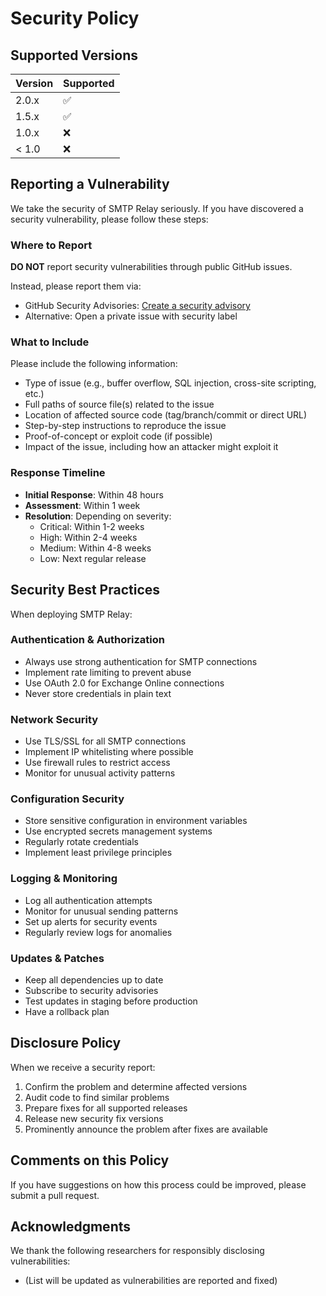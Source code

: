 # Security Policy

## Supported Versions

| Version | Supported          |
| ------- | ------------------ |
| 2.0.x   | :white_check_mark: |
| 1.5.x   | :white_check_mark: |
| 1.0.x   | :x: |
| < 1.0   | :x: |

## Reporting a Vulnerability

We take the security of SMTP Relay seriously. If you have discovered a security vulnerability, please follow these steps:

### Where to Report

**DO NOT** report security vulnerabilities through public GitHub issues.

Instead, please report them via:
- GitHub Security Advisories: [Create a security advisory](https://github.com/SilvioTormen/smtprelay/security/advisories/new)
- Alternative: Open a private issue with security label

### What to Include

Please include the following information:

- Type of issue (e.g., buffer overflow, SQL injection, cross-site scripting, etc.)
- Full paths of source file(s) related to the issue
- Location of affected source code (tag/branch/commit or direct URL)
- Step-by-step instructions to reproduce the issue
- Proof-of-concept or exploit code (if possible)
- Impact of the issue, including how an attacker might exploit it

### Response Timeline

- **Initial Response**: Within 48 hours
- **Assessment**: Within 1 week
- **Resolution**: Depending on severity:
  - Critical: Within 1-2 weeks
  - High: Within 2-4 weeks
  - Medium: Within 4-8 weeks
  - Low: Next regular release

## Security Best Practices

When deploying SMTP Relay:

### Authentication & Authorization
- Always use strong authentication for SMTP connections
- Implement rate limiting to prevent abuse
- Use OAuth 2.0 for Exchange Online connections
- Never store credentials in plain text

### Network Security
- Use TLS/SSL for all SMTP connections
- Implement IP whitelisting where possible
- Use firewall rules to restrict access
- Monitor for unusual activity patterns

### Configuration Security
- Store sensitive configuration in environment variables
- Use encrypted secrets management systems
- Regularly rotate credentials
- Implement least privilege principles

### Logging & Monitoring
- Log all authentication attempts
- Monitor for unusual sending patterns
- Set up alerts for security events
- Regularly review logs for anomalies

### Updates & Patches
- Keep all dependencies up to date
- Subscribe to security advisories
- Test updates in staging before production
- Have a rollback plan

## Disclosure Policy

When we receive a security report:

1. Confirm the problem and determine affected versions
2. Audit code to find similar problems
3. Prepare fixes for all supported releases
4. Release new security fix versions
5. Prominently announce the problem after fixes are available

## Comments on this Policy

If you have suggestions on how this process could be improved, please submit a pull request.

## Acknowledgments

We thank the following researchers for responsibly disclosing vulnerabilities:

- (List will be updated as vulnerabilities are reported and fixed)